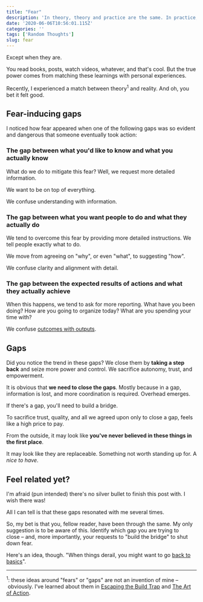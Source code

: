 ```yaml
---
title: "Fear"
description: 'In theory, theory and practice are the same. In practice, they are not.'
date: '2020-06-06T10:56:01.115Z'
categories: ''
tags: ['Random Thoughts']
slug: fear
---
```


Except when they are.

You read books, posts, watch videos, whatever, and that's cool. But the true power comes from matching these learnings with personal experiences.

Recently, I experienced a match between theory<sup>1</sup> and reality. And oh, you bet it felt good.

## Fear-inducing gaps

I noticed how fear appeared when one of the following gaps was so evident and dangerous that someone eventually took action:

### The gap between what you'd like to know and what you actually know

What do we do to mitigate this fear? Well, we request more detailed information.

We want to be on top of everything.

We confuse understanding with information.

### The gap between what you want people to do and what they actually do

We tend to overcome this fear by providing more detailed instructions. We tell people exactly what to do.

We move from agreeing on "why", or even "what", to suggesting "how".

We confuse clarity and alignment with detail.

### The gap between the expected results of actions and what they actually achieve

When this happens, we tend to ask for more reporting. What have you been doing? How are you going to organize today? What are you spending your time with?

We confuse [outcomes with outputs](https://afontcu.dev/ways-telling-problem-oriented/).

## Gaps

Did you notice the trend in these gaps? We close them by **taking a step back** and seize more power and control. We sacrifice autonomy, trust, and empowerment.

It is obvious that **we need to close the gaps**. Mostly because in a gap, information is lost, and more coordination is required. Overhead emerges.

If there's a gap, you'll need to build a bridge.

To sacrifice trust, quality, and all we agreed upon only to close a gap, feels like a high price to pay.

From the outside, it may look like **you've never believed in these things in the first place**.

It may look like they are replaceable. Something not worth standing up for. A *nice to have*.

## Feel related yet?

I'm afraid (pun intended) there's no silver bullet to finish this post with. I wish there was!

All I can tell is that these gaps resonated with me several times.

So, my bet is that you, fellow reader, have been through the same. My only suggestion is to be aware of this. Identify which gap you are trying to close – and, more importantly, your requests to "build the bridge" to shut down fear.

Here's an idea, though. "When things derail, you might want to go [back to basics](https://afontcu.dev/back-to-basics/)".

---

<sup>1</sup>: these ideas around "fears" or "gaps" are not an invention of mine – obviously. I've learned about them in [Escaping the Build Trap](https://melissaperri.com/book) and [The Art of Action](https://www.stephenbungay.com/Books.ink).
